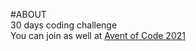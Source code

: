 #ABOUT <br>
30 days coding challenge <br>
You can join as well at [Avent of Code 2021](https://adventofcode.com/2021)